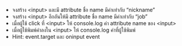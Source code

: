 - จงสร้าง \<input> และมี attribute ชื่อ name มีค่าเท่ากับ “nickname”
- จงสร้าง \<input> อีกอันให้มี attribute ชื่อ name มีค่าเท่ากับ “job”
- เมื่อผู้ใช้ click ที่ \<input> ให้ console.log ค่า attribute name ของ \<input>
- เมื่อผู้ใช้พิมพ์ค่าลงใน \<input> ให้ console.log ค่าที่ผู้ใช้พิมพ์
- Hint: event.target และ oninput event

